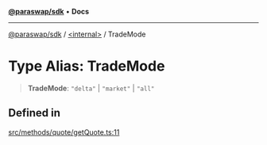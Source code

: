 [**@paraswap/sdk**](../../README.md) • **Docs**

***

[@paraswap/sdk](../../globals.md) / [\<internal\>](../README.md) / TradeMode

# Type Alias: TradeMode

> **TradeMode**: `"delta"` \| `"market"` \| `"all"`

## Defined in

[src/methods/quote/getQuote.ts:11](https://github.com/paraswap/paraswap-sdk/blob/master/src/methods/quote/getQuote.ts#L11)

